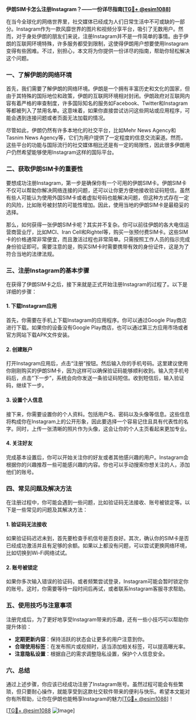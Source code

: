 **伊朗SIM卡怎么注册Instagram？——一份详尽指南[[TG💪+ @esim1088](https://t.me/s/esim1088)]**

在当今全球化的网络世界里，社交媒体已经成为人们日常生活中不可或缺的一部分。Instagram作为一款风靡世界的图片和视频分享平台，吸引了无数用户。然而，对于身处伊朗的朋友们来说，注册Instagram并不是一件简单的事情。由于伊朗的互联网环境特殊，许多服务都受到限制，这使得伊朗用户想要使用Instagram变得有些困难。不过，别担心，本文将为你提供一份详尽的指南，帮助你轻松解决这个问题。

### 一、了解伊朗的网络环境

首先，我们需要了解伊朗的网络环境。伊朗是一个拥有丰富历史和文化的国家，但由于其特殊的国际地位和政策，伊朗的互联网环境相对封闭。伊朗政府对互联网内容有着严格的审查制度，许多国际知名的服务如Facebook、Twitter和Instagram等都被列入了禁用名单。这意味着，如果你直接尝试访问这些网站或应用程序，可能会遇到连接问题或者页面无法加载的情况。

尽管如此，伊朗仍然有许多本地化的社交平台，比如Mehr News Agency和Tasnim News Agency等，它们为用户提供了一定程度的信息交流渠道。然而，这些平台的功能与国际流行的社交媒体相比还是有一定的局限性，因此很多伊朗用户仍然希望能够使用Instagram这样的国际平台。

### 二、获取伊朗SIM卡的重要性

要想成功注册Instagram，第一步是确保你有一个可用的伊朗SIM卡。伊朗SIM卡不仅可以帮助你解决网络连接的问题，还可以让你更方便地接收验证码短信。虽然有些人可能认为使用外国SIM卡或者虚拟号码也能解决问题，但这种方式存在一定的风险，比如账号被封禁的可能性增加。因此，使用当地的伊朗SIM卡是最稳妥的选择。

那么，如何获得一张伊朗SIM卡呢？其实并不复杂。你可以前往伊朗的各大电信运营商营业厅，比如MCI、Iran Cell和Rightel等，购买一张预付费SIM卡。这些SIM卡的价格通常非常便宜，而且激活过程也非常简单。只需按照工作人员的指示完成身份验证即可。需要注意的是，购买SIM卡时需要携带有效的身份证件，这是为了符合当地的法律法规。

### 三、注册Instagram的基本步骤

在获得了伊朗SIM卡之后，接下来就是正式开始注册Instagram的过程了。以下是详细的步骤：

#### 1. 下载Instagram应用

首先，你需要在手机上下载Instagram的应用程序。你可以通过Google Play商店进行下载。如果你的设备没有Google Play商店，也可以通过第三方应用市场或者官方网站下载APK文件安装。

#### 2. 创建账户

打开Instagram应用后，点击“注册”按钮。然后输入你的手机号码。这里建议使用你刚刚购买的伊朗SIM卡，因为这样可以确保验证码能够顺利收到。输入完手机号码后，点击“下一步”，系统会向你发送一条验证码短信。收到短信后，输入验证码，继续下一步。

#### 3. 设置个人信息

接下来，你需要设置你的个人资料。包括用户名、密码以及头像等信息。这些信息将构成你在Instagram上的公开形象，因此要选择一个容易记住且具有代表性的名字。同时，上传一张清晰的照片作为头像，这会让你的个人主页看起来更加专业。

#### 4. 关注好友

完成基本设置后，你可以开始关注你的好友或者其他感兴趣的用户。Instagram会根据你的兴趣推荐一些可能感兴趣的内容。你也可以手动搜索你想关注的人，添加他们的账号。

### 四、常见问题及解决方法

在注册过程中，你可能会遇到一些问题，比如验证码无法接收、账号被锁定等。以下是一些常见的问题及其解决方法：

#### 1. 验证码无法接收

如果验证码迟迟未到，首先要检查手机信号是否良好。其次，确认你的SIM卡是否已经成功激活并且有足够的余额。如果以上都没有问题，可以尝试更换网络环境，比如切换到Wi-Fi网络试试。

#### 2. 账号被锁定

如果你多次输入错误的验证码，或者频繁尝试登录，Instagram可能会暂时锁定你的账号。这时，你需要等待一段时间后再试，或者联系Instagram客服寻求帮助。

### 五、使用技巧与注意事项

注册完成后，为了更好地享受Instagram带来的乐趣，还有一些小技巧可以帮助你提升体验：

- **定期更新内容**：保持活跃的状态会让更多的用户注意到你。
- **合理使用标签**：在发布照片或视频时，适当添加相关标签，可以提高曝光率。
- **注意隐私设置**：根据自己的需求调整隐私设置，保护个人信息安全。

### 六、总结

通过上述步骤，你应该已经成功注册了Instagram账号。虽然过程可能会有些繁琐，但只要耐心操作，就能享受到这款社交软件带来的便利与快乐。希望本文能对你有所帮助，让你在伊朗也能畅享Instagram的魅力[[TG💪+ @esim1088](https://t.me/s/esim1088)]！

[[TG💪+ @esim1088](https://t.me/s/esim1088) ![Image](https://i.postimg.cc/4NQfJmqS/Snipaste-2025-05-13-00-14-12.png)]